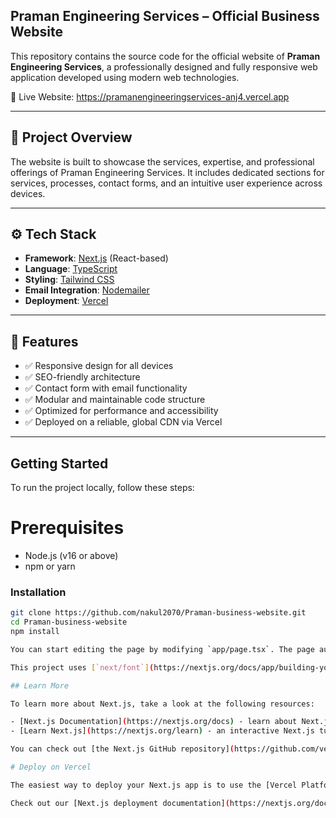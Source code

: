 ## Praman Engineering Services – Official Business Website

This repository contains the source code for the official website of **Praman Engineering Services**, a professionally designed and fully responsive web application developed using modern web technologies.

🔗 Live Website: https://pramanengineeringservices-anj4.vercel.app

---

## 📌 Project Overview

The website is built to showcase the services, expertise, and professional offerings of Praman Engineering Services. It includes dedicated sections for services, processes, contact forms, and an intuitive user experience across devices.

---

## ⚙️ Tech Stack

- **Framework**: [Next.js](https://nextjs.org/) (React-based)
- **Language**: [TypeScript](https://www.typescriptlang.org/)
- **Styling**: [Tailwind CSS](https://tailwindcss.com/)
- **Email Integration**: [Nodemailer](https://nodemailer.com/)
- **Deployment**: [Vercel](https://vercel.com/)

---

## 📁 Features

- ✅ Responsive design for all devices
- ✅ SEO-friendly architecture
- ✅ Contact form with email functionality
- ✅ Modular and maintainable code structure
- ✅ Optimized for performance and accessibility
- ✅ Deployed on a reliable, global CDN via Vercel

---

## Getting Started

To run the project locally, follow these steps:

# Prerequisites
- Node.js (v16 or above)
- npm or yarn

### Installation

```bash
git clone https://github.com/nakul2070/Praman-business-website.git
cd Praman-business-website
npm install

You can start editing the page by modifying `app/page.tsx`. The page auto-updates as you edit the file.

This project uses [`next/font`](https://nextjs.org/docs/app/building-your-application/optimizing/fonts) to automatically optimize and load [Geist](https://vercel.com/font), a new font family for Vercel.

## Learn More

To learn more about Next.js, take a look at the following resources:

- [Next.js Documentation](https://nextjs.org/docs) - learn about Next.js features and API.
- [Learn Next.js](https://nextjs.org/learn) - an interactive Next.js tutorial.

You can check out [the Next.js GitHub repository](https://github.com/vercel/next.js) - your feedback and contributions are welcome!

# Deploy on Vercel

The easiest way to deploy your Next.js app is to use the [Vercel Platform](https://vercel.com/new?utm_medium=default-template&filter=next.js&utm_source=create-next-app&utm_campaign=create-next-app-readme) from the creators of Next.js.

Check out our [Next.js deployment documentation](https://nextjs.org/docs/app/building-your-application/deploying) for more details.
